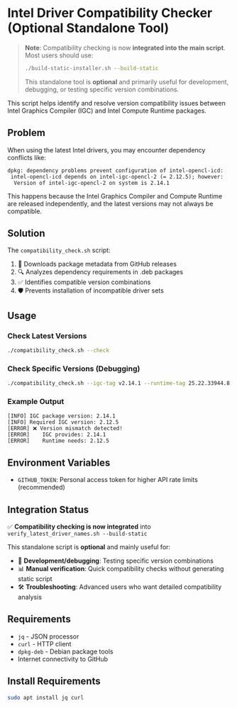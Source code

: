 # Intel Driver Compatibility Checker (Optional Standalone Tool)

> **Note**: Compatibility checking is now **integrated into the main script**. Most users should use:
> ```bash
> ./build-static-installer.sh --build-static
> ```
> This standalone tool is **optional** and primarily useful for development, debugging, or testing specific version combinations.

This script helps identify and resolve version compatibility issues between Intel Graphics Compiler (IGC) and Intel Compute Runtime packages.

## Problem

When using the latest Intel drivers, you may encounter dependency conflicts like:
```
dpkg: dependency problems prevent configuration of intel-opencl-icd:
 intel-opencl-icd depends on intel-igc-opencl-2 (= 2.12.5); however:
  Version of intel-igc-opencl-2 on system is 2.14.1
```

This happens because the Intel Graphics Compiler and Compute Runtime are released independently, and the latest versions may not always be compatible.

## Solution

The `compatibility_check.sh` script:
1. 📡 Downloads package metadata from GitHub releases
2. 🔍 Analyzes dependency requirements in .deb packages  
3. ✅ Identifies compatible version combinations
4. 🛡️ Prevents installation of incompatible driver sets

## Usage

### Check Latest Versions
```bash
./compatibility_check.sh --check
```

### Check Specific Versions (Debugging)
```bash
./compatibility_check.sh --igc-tag v2.14.1 --runtime-tag 25.22.33944.8
```

### Example Output
```
[INFO] IGC package version: 2.14.1
[INFO] Required IGC version: 2.12.5
[ERROR] ❌ Version mismatch detected!
[ERROR]    IGC provides: 2.14.1
[ERROR]    Runtime needs: 2.12.5
```

## Environment Variables

- `GITHUB_TOKEN`: Personal access token for higher API rate limits (recommended)

## Integration Status

✅ **Compatibility checking is now integrated** into `verify_latest_driver_names.sh --build-static`

This standalone script is **optional** and mainly useful for:
- 🔧 **Development/debugging**: Testing specific version combinations
- 📊 **Manual verification**: Quick compatibility checks without generating static script
- 🛠️ **Troubleshooting**: Advanced users who want detailed compatibility analysis

## Requirements

- `jq` - JSON processor
- `curl` - HTTP client  
- `dpkg-deb` - Debian package tools
- Internet connectivity to GitHub

## Install Requirements

```bash
sudo apt install jq curl
```
